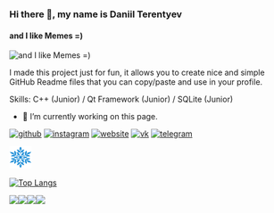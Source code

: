 ### Hi there 👋, my name is Daniil Terentyev
#### and I like Memes =)
![and I like Memes =)](https://sun9-72.userapi.com/impf/2til04O5ZC8wce4OMme3IF1VwDmc0OcZO6XyMQ/VfgrrdDEAmM.jpg?size=960x1368&quality=96&proxy=1&sign=82e2c4cc818022c53d3398f2911521b6&type=album)

I made this project just for fun, it allows you to create nice and simple GitHub Readme files that you can copy/paste and use in your profile.

Skills: C++ (Junior) / Qt Framework (Junior) / SQLite (Junior)

- 🔭 I’m currently working on this page. 


[<img src='https://cdn.jsdelivr.net/npm/simple-icons@3.0.1/icons/github.svg' alt='github' height='40'>](https://github.com/ac973k)  [<img src='https://cdn.jsdelivr.net/npm/simple-icons@3.0.1/icons/instagram.svg' alt='instagram' height='40'>](https://www.instagram.com/danilka_terentyev/)  [<img src='https://cdn.jsdelivr.net/npm/simple-icons@3.0.1/icons/icloud.svg' alt='website' height='40'>](https://terentyeff.ru)  [<img src='https://cdn.jsdelivr.net/npm/simple-icons@3.0.1/icons/vk.svg' alt='vk' height='40'>](https://vk.com/id255945694)  [<img src='https://cdn.jsdelivr.net/npm/simple-icons@3.0.1/icons/telegram.svg' alt='telegram' height='40'>]( https://t.me/terentyeff)  

<a href='https://archiveprogram.github.com/'><img src='https://raw.githubusercontent.com/acervenky/animated-github-badges/master/assets/acbadge.gif' width='40' height='40'></a> 

[![Top Langs](https://github-readme-stats.vercel.app/api/top-langs/?username=ac973k)](https://github.com/anuraghazra/github-readme-stats)

<img src='https://sun9-61.userapi.com/impf/ZMFfK9S34l1FS-I9mPZRkXpG6m8uk4biEpO0qQ/LAfgkTYHrO4.jpg?size=660x667&quality=96&proxy=1&sign=ca78c3a04d409c253eec9ebda8cd19f2&type=album'><img src='https://sun9-61.userapi.com/impf/23hDmH1zLtojlsaV9yXwSaxP_i0MN6KBoJgu9Q/JCC8FSMPmJY.jpg?size=686x742&quality=96&proxy=1&sign=a1a6f046cefb224dfd4bf98f50d3cc33&type=album'><img src='https://sun9-65.userapi.com/impf/BXjSmGhqUfMGYk8ua8ja7ktBGchkHjQBigvccw/-ST2W4DzIFE.jpg?size=654x664&quality=96&proxy=1&sign=032d0cb4d5a51a0000ec375e07b1a2ee&type=album'><img src='https://sun9-23.userapi.com/impf/MybPYYx21U-0hdQoQGyN_Ad6-MVMUUA9vA2zcg/iypEbc20XI4.jpg?size=658x654&quality=96&proxy=1&sign=384b848b327ba664af3950e735412c2a&type=album'>
